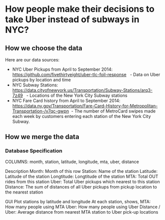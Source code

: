 # How people make their decisions to take Uber instead of subways in NYC?

## How we choose the data
Here are our data sources:
 - NYC Uber Pickups from April to September 2014: https://github.com/fivethirtyeight/uber-tlc-foil-response
   - Data on Uber pickups by location and time
 - NYC Subway Stations: https://data.cityofnewyork.us/Transportation/Subway-Stations/arq3-7z49
   - Locations of the New York City Subway stations
 - NYC Fare Card history from April to September 2014: https://data.ny.gov/Transportation/Fare-Card-History-for-Metropolitan-Transportation-/v7qc-gwpn
  - The number of MetroCard swipes made each week by customers entering each station of the New York City Subway.

## How we merge the data

### Database Specification

COLUMNS: month, station, latitude, longitude, mta, uber, distance

Description
Month: Month of this row
Station: Name of the station
Latitude: Latitude of the station
Longtitude: Longtitude of the station
MTA: Total OUT rides from this station
Uber: Total Uber pickups which nearest to this station 
Distance: The sum of distances of all Uber pickups from pickup location to the nearest station


GUI
Plot stations by latitude and longitude
At each station, shows,
MTA: How many people using MTA
Uber: How many people using Uber
Distance / Uber: Average distance from nearest MTA station to Uber pick-up locations
